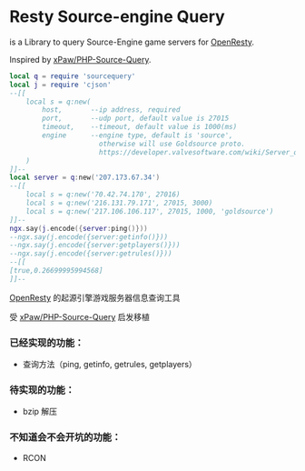# Resty Source-engine Query

is a Library to query Source-Engine game servers for [OpenResty][1].

Inspired by [xPaw/PHP-Source-Query][2].

```lua
local q = require 'sourcequery'
local j = require 'cjson'
--[[
    local s = q:new(
        host,       --ip address, required
        port,       --udp port, default value is 27015
        timeout,    --timeout, default value is 1000(ms)
        engine      --engine type, default is 'source',
                      otherwise will use Goldsource proto.
                      https://developer.valvesoftware.com/wiki/Server_queries#Goldsource_Server
    )
]]--
local server = q:new('207.173.67.34')
--[[
    local s = q:new('70.42.74.170', 27016)
    local s = q:new('216.131.79.171', 27015, 3000)
    local s = q:new('217.106.106.117', 27015, 1000, 'goldsource')
]]--
ngx.say(j.encode({server:ping()}))
--ngx.say(j.encode({server:getinfo()}))
--ngx.say(j.encode({server:getplayers()}))
--ngx.say(j.encode({server:getrules()}))
--[[
[true,0.26699995994568]
]]--
```

[OpenResty][1] 的起源引擎游戏服务器信息查询工具

受 [xPaw/PHP-Source-Query][2] 启发移植

### 已经实现的功能：
  * 查询方法（ping, getinfo, getrules, getplayers）

### 待实现的功能：
  * bzip 解压

### 不知道会不会开坑的功能：
  * RCON


  [1]: http://openresty.org/
  [2]: https://github.com/xPaw/PHP-Source-Query

